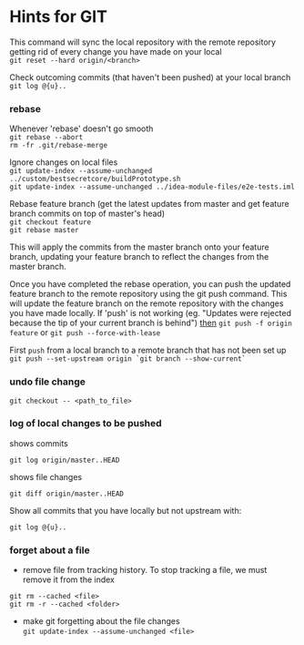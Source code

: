 # Hints for GIT

This command will sync the local repository with the remote repository getting rid of every change you have made on your local\
`git reset --hard origin/<branch>`

Check outcoming commits (that haven't been pushed) at your local branch\
`git log @{u}..`


### rebase

Whenever 'rebase' doesn't go smooth\
`git rebase --abort`\
`rm -fr .git/rebase-merge`

Ignore changes on local files\
`git update-index --assume-unchanged ../custom/bestsecretcore/buildPrototype.sh`\
`git update-index --assume-unchanged ../idea-module-files/e2e-tests.iml`

Rebase feature branch (get the latest updates from master and get feature branch commits on top of master's head)\
`git checkout feature`\
`git rebase master`

This will apply the commits from the master branch onto your feature branch, updating your feature branch to reflect the changes from the master branch.

Once you have completed the rebase operation, you can push the updated feature branch to the remote repository using the git push command. This will update the feature branch on the remote repository with the changes you have made locally.
If 'push' is not working (eg. "Updates were rejected because the tip of your current branch is behind") [then](https://sakhawat-ali.medium.com/git-resolving-conflict-while-git-rebase-33b70ddb528e)
`git push -f origin feature` or `git push --force-with-lease`


First `push` from a local branch to a remote branch that has not been set up\
`` git push --set-upstream origin `git branch --show-current` ``

### undo file change
`git checkout -- <path_to_file>`

### log of local changes to be pushed
shows commits
```
git log origin/master..HEAD
```
shows file changes
```
git diff origin/master..HEAD
```

Show all commits that you have locally but not upstream with:
```
git log @{u}..
```

### forget about a file
* remove file from tracking history. To stop tracking a file, we must remove it from the index
  
`git rm --cached <file>`  
`git rm -r --cached <folder>`  

* make git forgetting about the file changes  
`git update-index --assume-unchanged <file>`






